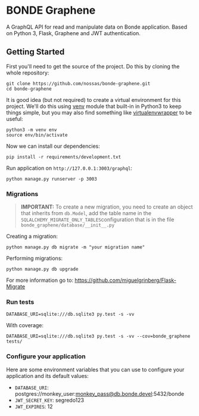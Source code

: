 # BONDE Graphene

A GraphQL API for read and manipulate data on Bonde application.
Based on Python 3, Flask, Graphene and JWT authentication.

## Getting Started

First you'll need to get the source of the project. Do this by cloning the whole repository:

```
git clone https://github.com/nossas/bonde-graphene.git
cd bonde-graphene
```

It is good idea (but not required) to create a virtual environment for this project. We'll do this using [venv](https://docs.python.org/3/library/venv.html) module that built-in in Python3 to keep things simple, but you may also find something like [virtualenvwrapper](https://virtualenvwrapper.readthedocs.io/en/latest/) to be useful:

```
python3 -m venv env
source env/bin/activate
```

Now we can install our dependencies:

```
pip install -r requirements/development.txt
```

Run application on `http://127.0.0.1:3003/graphql`:

```
python manage.py runserver -p 3003
```

### Migrations


> **IMPORTANT:** To create a new migration, you need to create an object that inherits from `db.Model`, add the table name in the` SQLALCHEMY_MIGRATE_ONLY_TABLES`configuration that is in the file `bonde_graphene/database/__init__.py`


Creating a migration:

```
python manage.py db migrate -m "your migration name"
```

Performing migrations:

```
python manage.py db upgrade
```

For more information go to: https://github.com/miguelgrinberg/Flask-Migrate

### Run tests

```
DATABASE_URI=sqlite:///db.sqlite3 py.test -s -vv
```

With coverage:

```
DATABASE_URI=sqlite:///db.sqlite3 py.test -s -vv --cov=bonde_graphene tests/
```

### Configure your application

Here are some environment variables that you can use to configure your application and its default values:

- `DATABASE_URI`: postgres://monkey_user:monkey_pass@db.bonde.devel:5432/bonde
- `JWT_SECRET_KEY`: segredo123
- `JWT_EXPIRES`: 12